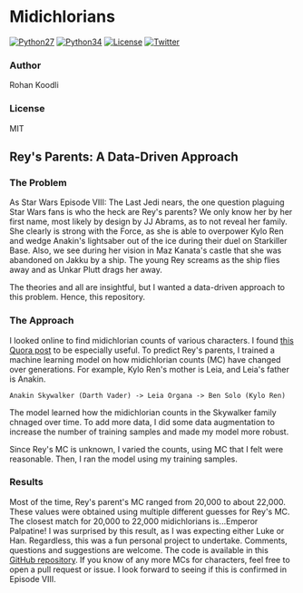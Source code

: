 # Midichlorians
[![Python27](https://img.shields.io/badge/python-2.7-blue.svg)](https://www.python.org/download/releases/2.7/)
[![Python34](https://img.shields.io/badge/python-3.4-cecb00.svg)](https://www.python.org/download/releases/3.4.0/)
[![License](https://img.shields.io/cocoapods/l/EasyQL.svg?style=flat)](https://github.com/RK900/Star-Wars/blob/master/LICENSE.txt)
[![Twitter](https://img.shields.io/badge/twitter-@RohanKoodli-blue.svg?style=flat)](http://twitter.com/RohanKoodli)

### Author
Rohan Koodli

### License
MIT

## Rey's Parents: A Data-Driven Approach
### The Problem
As Star Wars Episode VIII: The Last Jedi nears, the one question plaguing Star Wars fans is who the heck are Rey's parents? We only know her by her first name, most likely by design by JJ Abrams, as to not reveal her family. She clearly is strong with the Force, as she is able to overpower Kylo Ren and wedge Anakin's lightsaber out of the ice during their duel on Starkiller Base. Also, we see during her vision in Maz Kanata's castle that she was abandoned on Jakku by a ship. The young Rey screams as the ship flies away and as Unkar Plutt drags her away.

The theories and all are insightful, but I wanted a data-driven approach to this problem. Hence, this repository.

### The Approach
I looked online to find midichlorian counts of various characters. I found [this Quora post](https://www.quora.com/What-is-Luke-Skywalkers-midichlorian-count-How-does-his-count-compare-to-other-Jedis) to be especially useful. To predict Rey's parents, I trained a machine learning model on how midichlorian counts (MC) have changed over generations. For example, Kylo Ren's mother is Leia, and Leia's father is Anakin. 

```
Anakin Skywalker (Darth Vader) -> Leia Organa -> Ben Solo (Kylo Ren)
```

The model learned how the midichlorian counts in the Skywalker family chnaged over time. To add more data, I did some data augmentation to increase the number of training samples and made my model more robust.

Since Rey's MC is unknown, I varied the counts, using MC that I felt were reasonable. Then, I ran the model using my training samples.

### Results
Most of the time, Rey's parent's MC ranged from 20,000 to about 22,000. These values were obtained using multiple different guesses for Rey's MC. The closest match for 20,000 to 22,000 midichlorians is...Emperor Palpatine! I was surprised by this result, as I was expecting either Luke or Han. Regardless, this was a fun personal project to undertake. Comments, questions and suggestions are welcome. The code is available in this [GitHub repository](https://github.com/RK900/Star-Wars). If you know of any more MCs for characters, feel free to open a pull request or issue. I look forward to seeing if this is confirmed in Episode VIII.





